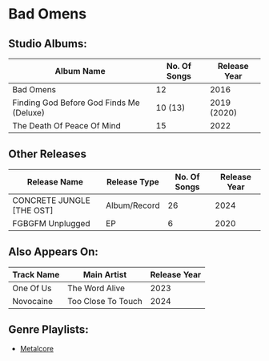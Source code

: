 # Bad Omens

## Studio Albums:

| Album Name | No. Of Songs | Release Year |
|------------|--------------|--------------|
| Bad Omens | 12 | 2016 |
| Finding God Before God Finds Me (Deluxe) | 10 (13) | 2019 (2020) |
| The Death Of Peace Of Mind | 15 | 2022 |

## Other Releases

| Release Name | Release Type | No. Of Songs | Release Year |
|--------------|--------------|--------------|--------------|
| CONCRETE JUNGLE [THE OST] | Album/Record | 26 | 2024 |
| FGBGFM Unplugged | EP | 6 | 2020 |

## Also Appears On:

| Track Name | Main Artist | Release Year |
|------------|-------------|--------------|
| One Of Us  | The Word Alive | 2023 |
| Novocaine | Too Close To Touch | 2024 |

## Genre Playlists:

* [Metalcore](../Genres/Metalcore.md)
